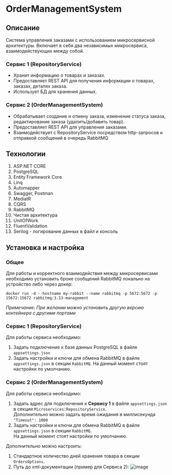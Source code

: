 # OrderManagementSystem
## Описание
Система управления заказами с использованием микросервисной архитектуры.
Включает в себя два независимых микросервиса, взаимодействующих между собой.

### Сервис 1 (RepositoryService)
- Хранит информацию о товарах  и заказах.
- Предоставляет REST API для получения информации о товарах, заказах, деталях заказа.
- Использует БД для хранения данных.

### Сервис 2 (OrderManagementSystem)
- Обрабатывает создание и отмену заказа, изменение статуса заказа, редактирование заказа (удалить/добавить товар).
- Предоставляет REST API для управления заказами.
- Взаимодействует с RepositoryService посредством http-запросов и отправкой сообщений в очередь RabbitMQ

## Технологии
1. ASP.NET CORE
2. PostgreSQL
3. Entity Framework Core
4. Linq
5. Automapper
6. Swagger, Postman
7. MediatR
8. CQRS
9. RabbitMQ
10. Чистая архитектура
11. UnitOfWork
12. FluentValidation
13. Serilog - логирование данных в файл и консоль

## Установка и настройка
### Общее
Для работы и корректного взаимодействия между микросервисами необходимо установить броке сообщений RabbitMQ локально на устройство либо через докер:
```
docker run -d --hostname my-rabbit --name rabbitmq -p 5672:5672 -p 15672:15672 rabbitmq:3.13-management
```
*Примечание: При желании можно установить другую версию контейнера с другими портами*

### Сервис 1 (RepositoryService)
Для работы сервиса необходимо:
1. Задать подключение к базе данных PostgreSQL в файле `appsettings.json`
2. Задать настройки и ключи для обмена RabbitMQ в файле `appsettings.json` в секции `RabbitMQ`.
На данный момент стоят настройки по умолчанию.

### Сервис 2 (OrderManagementSystem)
Для работы сервиса необходимо:
1. Задать адрес для подключения к **Сервису 1** в файле `appsettings.json` в секции `Microservices:RepositoryService`.<br/> Дополнительно можно задать время ожидания в миллисекунда `"Timeout": 1000`
2. Задать настройки и ключи для обмена RabbitMQ в файле `appsettings.json` в секции `RabbitMQ`.<br/> На данный момент стоят настройки по умолчанию.

Дополнительно можно настроить:
1. Стандартное количество дней хранения товара в секции `OrdersOptions`.
2. Путь до xml-документации (пример для Сервиса 2):
![image](https://github.com/user-attachments/assets/ab91f2c0-aa89-475c-a7ac-354ed11e8131)
